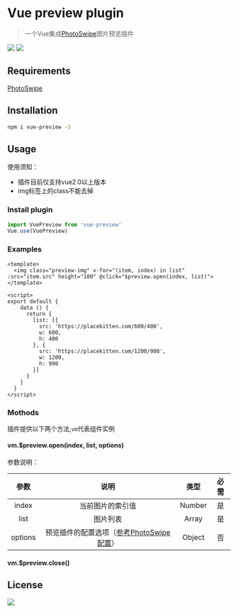 # Vue preview plugin

> 一个Vue集成[PhotoSwipe](https://github.com/dimsemenov/PhotoSwipe)图片预览插件

![](https://img.shields.io/npm/dm/vue-preview.svg)
![](https://img.shields.io/npm/v/vue-preview.svg)

## Requirements

[PhotoSwipe](https://github.com/dimsemenov/PhotoSwipe)

## Installation

``` bash
npm i vue-preview -S
```

## Usage

使用须知：

* 插件目前仅支持vue2.0以上版本
* img标签上的class不能去掉

### Install plugin

``` javascript
import VuePreview from 'vue-preview'
Vue.use(VuePreview)
```

### Examples

```
<template>
  <img class="preview-img" v-for="(item, index) in list" :src="item.src" height="100" @click="$preview.open(index, list)">
</template>

<script>
export default {
    data () {
      return {
        list: [{
          src: 'https://placekitten.com/600/400',
          w: 600,
          h: 400
        }, {
          src: 'https://placekitten.com/1200/900',
          w: 1200,
          h: 900
        }]
      }
    }
  }
</script>
```

### Mothods

插件提供以下两个方法,```vm```代表组件实例

#### vm.$preview.open(index, list, options)

参数说明：

| 参数  | 说明  |  类型  |  必需
| :--: | :--: | :--:  | :--:
| index     |当前图片的索引值|   Number |    是
| list      |图片列表       |   Array  |    是
| options   |预览插件的配置选项（[参考PhotoSwipe配置](http://photoswipe.com/documentation/options.html)）  |  Object  |    否

#### vm.$preview.close()


## License

![](https://img.shields.io/badge/license-MIT-blue.svg)
